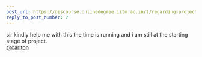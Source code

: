```yaml
---
post_url: https://discourse.onlinedegree.iitm.ac.in/t/regarding-project1-for-file-not-detecting-after-sending-post-request/167172/4
reply_to_post_number: 2
---
```

sir kindly help me with this the time is running and i am still at the starting stage of project.  
[@carlton](/u/carlton)